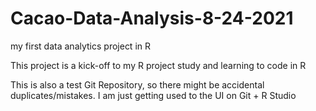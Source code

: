 # Cacao-Data-Analysis-8-24-2021
my first data analytics project in R

This project is a kick-off to my R project study and learning to code in R

This is also a test Git Repository, so there might be accidental duplicates/mistakes. I am just getting used to the UI on Git + R Studio
